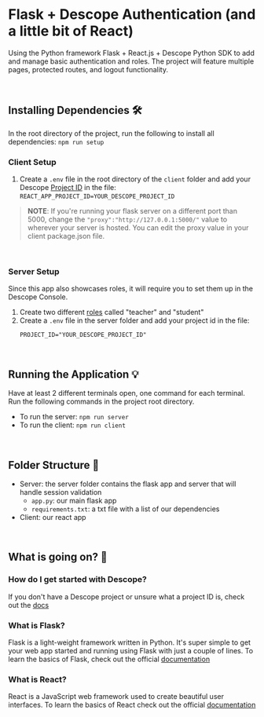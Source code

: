 # Flask + Descope Authentication (and a little bit of React) 

Using the Python framework Flask + React.js + Descope Python SDK to add and manage basic authentication and roles. The project will feature multiple pages, protected routes, and logout functionality. 

<br>

## Installing Dependencies 🛠️

In the root directory of the project, run the following to install all dependencies: ```npm run setup```

### Client Setup

1. Create a ```.env``` file in the root directory of the `client` folder and add your Descope [Project ID](https://app.descope.com/settings/project) in the file: ```REACT_APP_PROJECT_ID=YOUR_DESCOPE_PROJECT_ID```

> **NOTE**: If you're running your flask server on a different port than 5000, change the ```"proxy":"http://127.0.0.1:5000/"``` value to wherever your server is hosted. You can edit the proxy value in your client package.json file. 

<br> 

### Server Setup

Since this app also showcases roles, it will require you to set them up in the Descope Console.

1. Create two different [roles]((https://app.descope.com/authorization)) called "teacher" and "student" <br>
2. Create a ```.env``` file in the server folder and add your project id in the file:  
    ```
    PROJECT_ID="YOUR_DESCOPE_PROJECT_ID"
    ```

<br>

## Running the Application 💡

Have at least 2 different terminals open, one command for each terminal. Run the following commands in the project root directory.
- To run the server: ```npm run server```
- To run the client: ```npm run client``` 

<br>

## Folder Structure 📁

- Server: the server folder contains the flask app and server that will handle session validation 
    - `app.py`: our main flask app 
    - `requirements.txt`: a txt file with a list of our dependencies
- Client: our react app 

<br>

## What is going on? 🤔

### How do I get started with Descope?
If you don't have a Descope project or unsure what a project ID is, check out the [docs](https://docs.descope.com/build/guides/gettingstarted/)

### What is Flask?
Flask is a light-weight framework written in Python. It's super simple to get your web app started and running using Flask with just a couple of lines. To learn the basics of Flask, check out the official [documentation](https://flask.palletsprojects.com/en/2.3.x/quickstart/)<br>

### What is React? 
React is a JavaScript web framework used to create beautiful user interfaces. To learn the basics of React check out the official [documentation](https://react.dev/learn)


